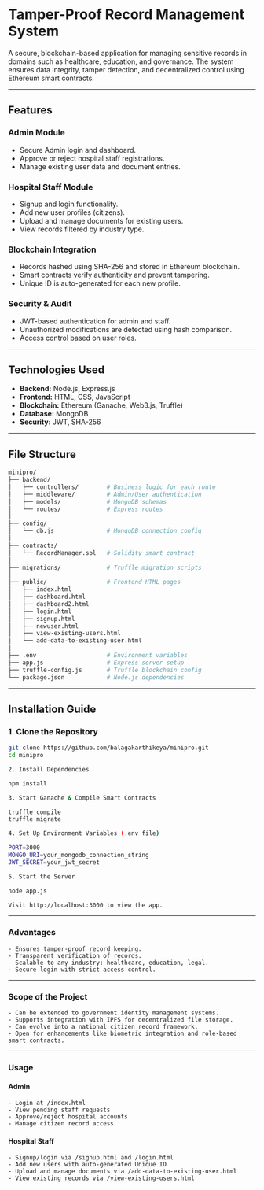 
# Tamper-Proof Record Management System

A secure, blockchain-based application for managing sensitive records in domains such as healthcare, education, and governance. The system ensures data integrity, tamper detection, and decentralized control using Ethereum smart contracts.

---

## Features

### Admin Module

- Secure Admin login and dashboard.
- Approve or reject hospital staff registrations.
- Manage existing user data and document entries.

### Hospital Staff Module

- Signup and login functionality.
- Add new user profiles (citizens).
- Upload and manage documents for existing users.
- View records filtered by industry type.

### Blockchain Integration

- Records hashed using SHA-256 and stored in Ethereum blockchain.
- Smart contracts verify authenticity and prevent tampering.
- Unique ID is auto-generated for each new profile.

### Security & Audit

- JWT-based authentication for admin and staff.
- Unauthorized modifications are detected using hash comparison.
- Access control based on user roles.

---

## Technologies Used

- **Backend:** Node.js, Express.js  
- **Frontend:** HTML, CSS, JavaScript  
- **Blockchain:** Ethereum (Ganache, Web3.js, Truffle)  
- **Database:** MongoDB  
- **Security:** JWT, SHA-256  

---

## File Structure
```bash
minipro/
├── backend/
│   ├── controllers/        # Business logic for each route
│   ├── middleware/         # Admin/User authentication
│   ├── models/             # MongoDB schemas
│   └── routes/             # Express routes
│
├── config/
│   └── db.js               # MongoDB connection config
│
├── contracts/
│   └── RecordManager.sol   # Solidity smart contract
│
├── migrations/             # Truffle migration scripts
│
├── public/                 # Frontend HTML pages
│   ├── index.html
│   ├── dashboard.html
│   ├── dashboard2.html
│   ├── login.html
│   ├── signup.html
│   ├── newuser.html
│   ├── view-existing-users.html
│   └── add-data-to-existing-user.html
│
├── .env                    # Environment variables
├── app.js                  # Express server setup
├── truffle-config.js       # Truffle blockchain config
└── package.json            # Node.js dependencies
```
---

## Installation Guide

### 1. Clone the Repository

```bash
git clone https://github.com/balagakarthikeya/minipro.git
cd minipro

2. Install Dependencies

npm install

3. Start Ganache & Compile Smart Contracts

truffle compile
truffle migrate

4. Set Up Environment Variables (.env file)

PORT=3000
MONGO_URI=your_mongodb_connection_string
JWT_SECRET=your_jwt_secret

5. Start the Server

node app.js

Visit http://localhost:3000 to view the app.
```
---
### Advantages
	- Ensures tamper-proof record keeping.
	- Transparent verification of records.
	- Scalable to any industry: healthcare, education, legal.
	- Secure login with strict access control.
---

### Scope of the Project
	- Can be extended to government identity management systems.
	- Supports integration with IPFS for decentralized file storage.
	- Can evolve into a national citizen record framework.
	- Open for enhancements like biometric integration and role-based smart contracts.
---


### Usage

#### Admin
	- Login at /index.html
	- View pending staff requests
	- Approve/reject hospital accounts
	- Manage citizen record access

#### Hospital Staff
	- Signup/login via /signup.html and /login.html
	- Add new users with auto-generated Unique ID
	- Upload and manage documents via /add-data-to-existing-user.html
	- View existing records via /view-existing-users.html


